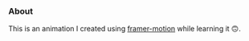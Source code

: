 ### About
This is an animation I created using [framer-motion](https://www.framer.com/motion) while learning it 🙃.